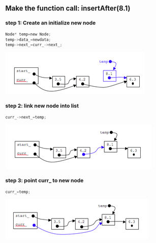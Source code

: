 ## Make the function call: insertAfter(8.1)

### step 1: Create an initialize new node

```c
Node* temp=new Node;
temp->data_=newdata;
temp->next_=curr_->next_;
```

![Point to Node before curr](../assets/linkedlist5a.png)

### step 2: link new node into list

```c
curr_->next_=temp;
```
![create a new node](../assets/linkedlist5b.png)

### step 3: point curr_ to new node

```c
curr_=temp;
```
![make previous node point to new node](../assets/linkedlist5c.png)



